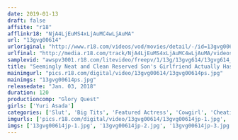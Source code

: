 ```yaml
---
date: 2019-01-13
draft: false
affsite: "r18"
afflinkr18: "NjA4LjEuMS4xLjAuMC4wLjAuMA"
url: "13gvg00614"
urloriginal: "http://www.r18.com/videos/vod/movies/detail/-/id=13gvg00614"
urlfinal: "http://media.r18.com/track/NjA4LjEuMS4xLjAuMC4wLjAuMA/videos/vod/movies/detail/-/id=13gvg00614"
samplevid: "awspv3001.r18.com/litevideo/freepv/1/13g/13gvg614/13gvg614_dmb_w.mp4"
title: "Seemingly Neat and Clean Reserved Son's Girlfriend Actually Has Big Tits and is Crazy at Cowgirl! Yuri Asada"
mainimgurl: "pics.r18.com/digital/video/13gvg00614/13gvg00614ps.jpg"
mainimgs: "13gvg00614ps.jpg"
releasedate: "Jan. 03, 2018"
duration: 120
productioncomp: "Glory Quest"
girls: ['Yuri Asada']
categories: ['Slut', 'Big Tits', 'Featured Actress', 'Cowgirl', 'Cheating Wife', 'Titty Fuck', 'Hi-Def']
imgurls: ['pics.r18.com/digital/video/13gvg00614/13gvg00614jp-1.jpg', 'pics.r18.com/digital/video/13gvg00614/13gvg00614jp-2.jpg', 'pics.r18.com/digital/video/13gvg00614/13gvg00614jp-3.jpg', 'pics.r18.com/digital/video/13gvg00614/13gvg00614jp-4.jpg', 'pics.r18.com/digital/video/13gvg00614/13gvg00614jp-5.jpg', 'pics.r18.com/digital/video/13gvg00614/13gvg00614jp-6.jpg', 'pics.r18.com/digital/video/13gvg00614/13gvg00614jp-7.jpg', 'pics.r18.com/digital/video/13gvg00614/13gvg00614jp-8.jpg', 'pics.r18.com/digital/video/13gvg00614/13gvg00614jp-9.jpg', 'pics.r18.com/digital/video/13gvg00614/13gvg00614jp-10.jpg', 'pics.r18.com/digital/video/13gvg00614/13gvg00614jp-11.jpg', 'pics.r18.com/digital/video/13gvg00614/13gvg00614jp-12.jpg', 'pics.r18.com/digital/video/13gvg00614/13gvg00614jp-13.jpg', 'pics.r18.com/digital/video/13gvg00614/13gvg00614jp-14.jpg', 'pics.r18.com/digital/video/13gvg00614/13gvg00614jp-15.jpg', 'pics.r18.com/digital/video/13gvg00614/13gvg00614jp-16.jpg', 'pics.r18.com/digital/video/13gvg00614/13gvg00614jp-17.jpg', 'pics.r18.com/digital/video/13gvg00614/13gvg00614jp-18.jpg', 'pics.r18.com/digital/video/13gvg00614/13gvg00614jp-19.jpg', 'pics.r18.com/digital/video/13gvg00614/13gvg00614jp-20.jpg']
imgs: ['13gvg00614jp-1.jpg', '13gvg00614jp-2.jpg', '13gvg00614jp-3.jpg', '13gvg00614jp-4.jpg', '13gvg00614jp-5.jpg', '13gvg00614jp-6.jpg', '13gvg00614jp-7.jpg', '13gvg00614jp-8.jpg', '13gvg00614jp-9.jpg', '13gvg00614jp-10.jpg', '13gvg00614jp-11.jpg', '13gvg00614jp-12.jpg', '13gvg00614jp-13.jpg', '13gvg00614jp-14.jpg', '13gvg00614jp-15.jpg', '13gvg00614jp-16.jpg', '13gvg00614jp-17.jpg', '13gvg00614jp-18.jpg', '13gvg00614jp-19.jpg', '13gvg00614jp-20.jpg']
---
```

